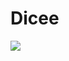 # Dicee

![]("https://github.com/deep-awasthi/dice/blob/main/Simulator%20Screenshot%20-%20iPhone%2015%20Pro%20-%202024-05-14%20at%2012.10.33.png")
